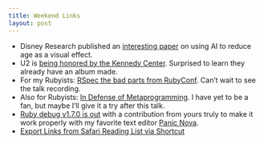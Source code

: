 ```yaml
---
title: Weekend Links
layout: post
---
```

- Disney Research published an [interesting paper](https://studios.disneyresearch.com/app/uploads/2022/10/Production-Ready-Face-Re-Aging-for-Visual-Effects.pdf) on using AI to reduce age as a visual effect.
- U2 is [being honored by the Kennedy Center](https://www.washingtonpost.com/arts-entertainment/2022/11/28/u2-kennedy-center-honors/?pwapi_token=eyJ0eXAiOiJKV1QiLCJhbGciOiJIUzI1NiJ9). Surprised to learn they already have an album made.
- For my Rubyists: [RSpec the bad parts from RubyConf](https://speakerdeck.com/calebhearth/rspec-the-bad-parts). Can’t wait to see the talk recording.
- Also for Rubyists: [In Defense of Metaprogramming](https://speakerdeck.com/noelrap/in-defense-of-metaprogramming). I have yet to be a fan, but maybe I’ll give it a try after this talk.
- [Ruby debug v1.7.0 is out](https://github.com/ruby/debug/releases/tag/v1.7.0) with a contribution from yours truly to make it work properly with my favorite text editor [Panic Nova](https://nova.app).
- [Export Links from Safari Reading List via Shortcut](https://www.macstories.net/mac/exporting-links-from-safari-reading-list-via-shortcuts-for-mac/)